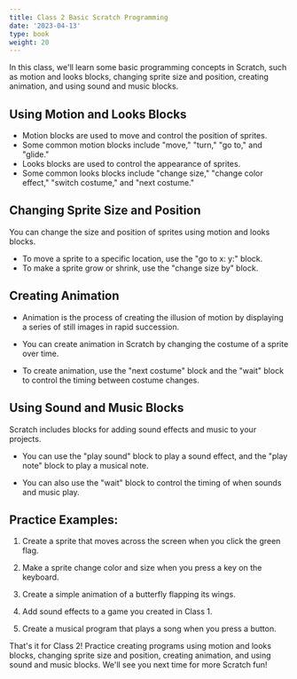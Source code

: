 ```yaml
---
title: Class 2 Basic Scratch Programming 
date: '2023-04-13'
type: book
weight: 20
---
```


<!--more-->


In this class, we'll learn some basic programming concepts in Scratch, such as motion and looks blocks, changing sprite size and position, creating animation, and using sound and music blocks. 


## Using Motion and Looks Blocks 

- Motion blocks are used to move and control the position of sprites. 
- Some common motion blocks include "move," "turn," "go to," and "glide." 
- Looks blocks are used to control the appearance of sprites. 
- Some common looks blocks include "change size," "change color effect," "switch costume," and "next costume." 


## Changing Sprite Size and Position 

You can change the size and position of sprites using motion and looks blocks. 

- To move a sprite to a specific location, use the "go to x: y:" block. 
- To make a sprite grow or shrink, use the "change size by" block. 


## Creating Animation 

- Animation is the process of creating the illusion of motion by displaying a series of still images in rapid succession. 

- You can create animation in Scratch by changing the costume of a sprite over time. 

- To create animation, use the "next costume" block and the "wait" block to control the timing between costume changes. 


## Using Sound and Music Blocks 

Scratch includes blocks for adding sound effects and music to your projects. 

- You can use the "play sound" block to play a sound effect, and the "play note" block to play a musical note. 

- You can also use the "wait" block to control the timing of when sounds and music play. 

 

## Practice Examples: 

1. Create a sprite that moves across the screen when you click the green flag. 

2. Make a sprite change color and size when you press a key on the keyboard. 

3. Create a simple animation of a butterfly flapping its wings. 

4. Add sound effects to a game you created in Class 1. 

5. Create a musical program that plays a song when you press a button. 

That's it for Class 2! Practice creating programs using motion and looks blocks, changing sprite size and position, creating animation, and using sound and music blocks. We'll see you next time for more Scratch fun! 


